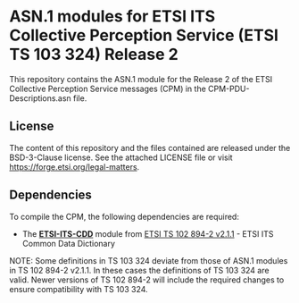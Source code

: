 # ASN.1 modules for ETSI ITS Collective Perception Service (ETSI TS 103 324) Release 2

This repository contains the ASN.1 module for the Release 2 of the ETSI Collective Perception Service messages (CPM) in the CPM-PDU-Descriptions.asn file.

## License

The content of this repository and the files contained are released under the BSD-3-Clause license.
See the attached LICENSE file or visit https://forge.etsi.org/legal-matters.

## Dependencies

To compile the CPM, the following dependencies are required:

- The **[ETSI-ITS-CDD](https://forge.etsi.org/rep/ITS/asn1/cdd_ts102894_2/-/tree/v2.1.1)** module from [ETSI TS 102 894-2 v2.1.1](https://www.etsi.org/deliver/etsi_ts/102800_102899/10289402/02.01.01_60/ts_10289402v020101p.pdf) - ETSI ITS Common Data Dictionary

NOTE:	Some definitions in TS 103 324 deviate from those of ASN.1 modules in TS 102 894-2 v2.1.1. In these cases the definitions of TS 103 324 are valid. Newer versions of TS 102 894-2 will include the required changes to ensure compatibility with TS 103 324.

